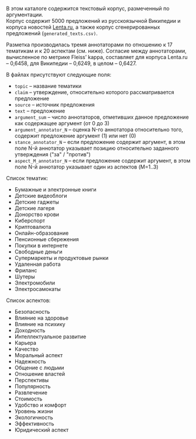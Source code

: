 В этом каталоге содержится текстовый корпус, размеченный по аргументации.  
Корпус содержит 5000 предложений из русскоязычной Википедии и корпуса новостей [Lenta.ru](https://github.com/yutkin/Lenta.Ru-News-Dataset), а также корпус сгенерированных предложений (`generated_texts.csv)`.  

Разметка производилась тремя аннотаторами по отношению к 17 тематикам и к 20 аспектам (см. ниже).
Согласие между аннотаторами, вычисленное по метрике Fleiss’ kappa, составляет для корпуса Lenta.ru – 0,6458, для Википедии – 0,6249, в целом – 0,6427.

В файлах присутствуют следующие поля:
- `topic` – название тематики
- `claim` – утверждение, относительно которого рассматривается предложение
- `source` – источник предложения
- `text` – предложение
- `argument_sum` – число аннотаторов, отметивших данное предложение как содержащее аргумент (от 0 до 3)
- `argument_annotator_N` – оценка N-го аннотатора относительно того, содержит предложение аргумент (1) или нет (0)
- `stance_annotator_N` – если предложение содержит аргумент, в этом поле N-й аннотатор указывает позицию относительно заданного утверждения ("за" / "против")
- `aspect_M_annotator_N` – если предложение содержит аргумент, в этом поле N-й аннотатор указывает один из аспектов (M=1..3) 

Список тематик:
- Бумажные и электронные книги
- Детские видеоблоги
- Детские гаджеты
- Детские лагеря
- Донорство крови
- Киберспорт
- Криптовалюта
- Онлайн-образование
- Пенсионные сбережения
- Покупки в интернете
- Свободные деньги
- Супермаркеты и продуктовые рынки
- Удаленная работа
- Фриланс
- Шутеры
- Электромобили
- Электросамокаты

Список аспектов:
- Безопасность
- Влияние на здоровье
- Влияние на психику
- Доходность
- Интеллектуальное развитие
- Карьера
- Качество
- Моральный аспект
- Надежность
- Общение с людьми
- Отношение властей
- Перспективы
- Популярность
- Развлечение
- Стоимость
- Удобство и комфорт
- Уровень жизни
- Экологичность
- Эффективность
- Юридический аспект
